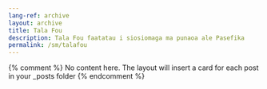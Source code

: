 ```yaml
---
lang-ref: archive
layout: archive
title: Tala Fou
description: Tala Fou faatatau i siosiomaga ma punaoa ale Pasefika
permalink: /sm/talafou
---
```

{% comment %}
  No content here. The layout will insert a card for each post in your _posts folder
{% endcomment %}
